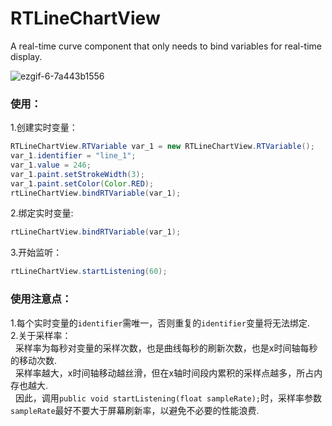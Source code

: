 # RTLineChartView
A real-time curve component that only needs to bind variables for real-time display.  

![ezgif-6-7a443b1556](https://github.com/GitHubWanglei/RTLineChartView/assets/16434720/6c72afe1-4cd0-448b-9b13-ed86dc8c16c0)

### 使用：   
1.创建实时变量：
   ```java
   RTLineChartView.RTVariable var_1 = new RTLineChartView.RTVariable();
   var_1.identifier = "line_1";
   var_1.value = 246;
   var_1.paint.setStrokeWidth(3);
   var_1.paint.setColor(Color.RED);
   rtLineChartView.bindRTVariable(var_1);
   ```
2.绑定实时变量:
   ```java
   rtLineChartView.bindRTVariable(var_1);
   ```
3.开始监听：
   ```java
   rtLineChartView.startListening(60);
   ```
### 使用注意点：
1.每个实时变量的`identifier`需唯一，否则重复的`identifier`变量将无法绑定.   
2.关于采样率：    
&nbsp;&nbsp;采样率为每秒对变量的采样次数，也是曲线每秒的刷新次数，也是x时间轴每秒的移动次数.  
&nbsp;&nbsp;采样率越大，x时间轴移动越丝滑，但在x轴时间段内累积的采样点越多，所占内存也越大.   
&nbsp;&nbsp;因此，调用`public void startListening(float sampleRate);`时，采样率参数`sampleRate`最好不要大于屏幕刷新率，以避免不必要的性能浪费.
